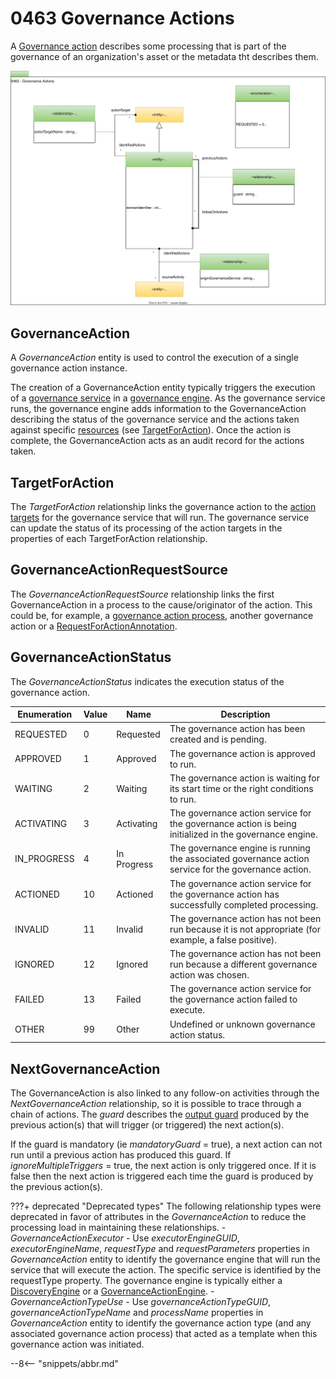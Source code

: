 <!-- SPDX-License-Identifier: CC-BY-4.0 -->
<!-- Copyright Contributors to the ODPi Egeria project. -->

# 0463 Governance Actions

A [Governance action](/concepts/governance-action) describes some processing that is part of the governance of an organization's asset or the metadata tht describes them.

![UML](0463-Governance-Actions.svg)

## GovernanceAction

A *GovernanceAction* entity is used to control the execution of a single governance action instance. 

The creation of a GovernanceAction entity typically triggers the execution of a [governance service](/concepts/governance-service) in a [governance engine](/concepts/governance-engine).
As the governance service runs, the governance engine adds information to the GovernanceAction describing the
status of the governance service and the actions taken against specific [resources](/concepts/resources) (see [TargetForAction](#targetforaction)).
Once the action is complete,
the GovernanceAction acts as an audit record for the actions taken.

## TargetForAction

The *TargetForAction* relationship links the governance action to the [action targets](/concepts/action-target) for the governance service that will run.  The governance service can update the status of its processing of the action targets in the properties of each TargetForAction relationship.

## GovernanceActionRequestSource

The *GovernanceActionRequestSource* relationship links the first GovernanceAction in a process to the cause/originator of the action.  This could be, for example, a [governance action process](/concepts/governance-action-process), another governance action or a [RequestForActionAnnotation](/types/6/0690-Request-for-Action).

## GovernanceActionStatus

The *GovernanceActionStatus* indicates the execution status of the governance action.

| Enumeration | Value | Name | Description                                                                                            |
| --- | --- | --- |--------------------------------------------------------------------------------------------------------|
| REQUESTED    |  0  | Requested | The governance action has been created and is pending.                                                 |
| APPROVED     |  1  | Approved | The governance action is approved to run.                                                              |
| WAITING      |  2  | Waiting | The governance action is waiting for its start time or the right conditions to run.                    |
| ACTIVATING   |  3  | Activating | The governance action service for the governance action is being initialized in the governance engine. |
| IN_PROGRESS  |  4  | In Progress| The governance engine is running the associated governance action service for the governance action.   |
| ACTIONED     |  10 | Actioned | The governance action service for the governance action has successfully completed processing.         |
| INVALID      |  11 | Invalid | The governance action has not been run because it is not appropriate (for example, a false positive).  |
| IGNORED      |  12 | Ignored | The governance action has not been run because a different governance action was chosen.               |
| FAILED       |  13 | Failed | The governance action service for the governance action failed to execute.                             |
| OTHER        |  99 | Other | Undefined or unknown governance action status.                                                         |

## NextGovernanceAction

The GovernanceAction is also linked to any follow-on activities through the *NextGovernanceAction* relationship, so it is possible to trace through a chain of actions. The *guard* describes the [output guard](/concepts/guard) produced by the previous action(s) that will trigger (or triggered) the next action(s).  

If the guard is mandatory (ie *mandatoryGuard* = true),
a next action can not run until a previous action has produced this guard. If *ignoreMultipleTriggers* = true, the next action is only triggered once. If it is false then the next action is triggered each time the guard is produced by the previous action(s).


???+ deprecated "Deprecated types"
    The following relationship types were deprecated in favor of attributes in the *GovernanceAction* to reduce the processing load in maintaining these relationships.
    - *GovernanceActionExecutor* - Use *executorEngineGUID*, *executorEngineName*, *requestType* and *requestParameters* properties in *GovernanceAction* entity to identify the governance engine that will run the service that will execute the action.  The specific service is identified by the requestType property.  The governance engine is typically either a [DiscoveryEngine](/types/6/0601-Open-Discovery-Engine) or a [GovernanceActionEngine](/types/4/0461-Governance-Engines).
    - *GovernanceActionTypeUse* - Use *governanceActionTypeGUID*, *governanceActionTypeName* and *processName* properties in *GovernanceAction* entity to identify the governance action type (and any associated governance action process) that acted as a template when this governance action was initiated.
    
--8<-- "snippets/abbr.md"